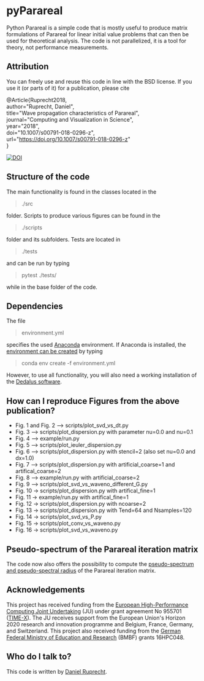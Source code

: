 pyParareal
============

Python Parareal is a simple code that is mostly useful to produce matrix formulations of Parareal for linear initial value problems that can then be used for theoretical analysis. The code is not parallelized, it is a tool for theory, not performance measurements. 

Attribution
-----------
You can freely use and reuse this code in line with the BSD license. 
If you use it (or parts of it) for a publication, please cite

@Article{Ruprecht2018,  
author="Ruprecht, Daniel",  
title="Wave propagation characteristics of Parareal",  
journal="Computing and Visualization in Science",  
year="2018",  
doi="10.1007/s00791-018-0296-z",  
url="https://doi.org/10.1007/s00791-018-0296-z"  
}

[![DOI](https://zenodo.org/badge/DOI/10.5281/zenodo.1012274.svg)](https://doi.org/10.5281/zenodo.1012274)

Structure of the code
-----------------
The main functionality is found in the classes located in the 

> ./src

folder. Scripts to produce various figures can be found in the

> ./scripts

folder and its subfolders. Tests are located in

> ./tests

and can be run by typing

> pytest ./tests/

while in the base folder of the code.

Dependencies
-----------------

The file 

> environment.yml

specifies the used [Anaconda](https://www.anaconda.com/) environment. If Anaconda is installed, the [environment can be created](https://docs.conda.io/projects/conda/en/latest/user-guide/tasks/manage-environments.html) by typing

> conda env create -f environment.yml

However, to use all functionality, you will also need a working installation of the [Dedalus software](https://dedalus-project.readthedocs.io/en/latest/pages/installation.html).

How can I reproduce Figures from the above publication?
-----------------

 - Fig. 1 and Fig. 2 --> scripts/plot_svd_vs_dt.py
 - Fig. 3 --> scripts/plot_dispersion.py with parameter nu=0.0 and nu=0.1
 - Fig. 4 --> example/run.py
 - Fig. 5 --> scripts/plot_ieuler_dispersion.py
 - Fig. 6 --> scripts/plot_dispersion.py with stencil=2 (also set nu=0.0 and dx=1.0)
 - Fig. 7 --> scripts/plot_dispersion.py with artificial_coarse=1 and artifical_coarse=2
 - Fig. 8 --> example/run.py with artificial_coarse=2
 - Fig. 9 --> scripts/plot_svd_vs_waveno_different_G.py
 - Fig. 10 -> scripts/plot_dispersion.py with artifical_fine=1
 - Fig. 11 -> example/run.py with artifical_fine=1
 - Fig. 12 -> scripts/plot_dispersion.py with ncoarse=2
 - Fig. 13 -> scripts/plot_dispersion.py with Tend=64 and Nsamples=120
 - Fig. 14 -> scripts/plot_svd_vs_P.py
 - Fig. 15 -> scripts/plot_conv_vs_waveno.py
 - Fig. 16 -> scripts/plot_svd_vs_waveno.py

Pseudo-spectrum of the Parareal iteration matrix
-----------------
The code now also offers the possibility to compute the [pseudo-spectrum and pseudo-spectral radius](https://doi.org/10.1007/978-3-662-03972-4_6) of the Parareal iteration matrix.

## Acknowledgements

This project has received funding from the [European High-Performance
Computing Joint Undertaking](https://eurohpc-ju.europa.eu/) (JU) under
grant agreement No 955701 ([TIME-X](https://www.time-x-eurohpc.eu/)).
The JU receives support from the European Union's Horizon 2020 research
and innovation programme and Belgium, France, Germany, and Switzerland.
This project also received funding from the [German Federal Ministry of
Education and Research](https://www.bmbf.de/bmbf/en/home/home_node.html)
(BMBF) grants  16HPC048.


Who do I talk to?
-----------------

This code is written by [Daniel Ruprecht](https://www.mat.tuhh.de/home/druprecht/?homepage_id=druprecht).
